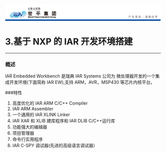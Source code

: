 ![wpiLogo](../imgs/wpiLogo.jpg)

# 3.基于 NXP 的 IAR 开发环境搭建

---

### 概述

IAR Embedded Workbench 是瑞典 IAR Systems 公司为 微处理器开发的一个集成开发环境(下面简称 IAR EW),支持 ARM，AVR，MSP430 等芯片内核平台。

###特性

1. 高度优化的 IAR ARM C/C++ Compiler
2. IAR ARM Assembler
3. 一个通用的 IAR XLINK Linker
4. IAR XAR 和 XLIB 建库程序和 IAR DLIB C/C++运行库
5. 功能强大的编辑器
6. 项目管理器
7. 命令行实用程序
8. IAR C-SPY 调试器(先进的高级语言调试器）
